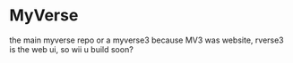 # MyVerse
the main myverse repo or a myverse3 because MV3 was website, rverse3 is the web ui, so wii u build soon?
